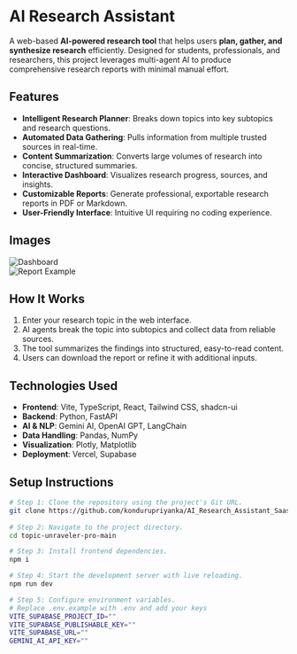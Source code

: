 # AI Research Assistant

A web-based **AI-powered research tool** that helps users **plan, gather, and synthesize research** efficiently. Designed for students, professionals, and researchers, this project leverages multi-agent AI to produce comprehensive research reports with minimal manual effort.

## Features

- **Intelligent Research Planner**: Breaks down topics into key subtopics and research questions.
- **Automated Data Gathering**: Pulls information from multiple trusted sources in real-time.
- **Content Summarization**: Converts large volumes of research into concise, structured summaries.
- **Interactive Dashboard**: Visualizes research progress, sources, and insights.
- **Customizable Reports**: Generate professional, exportable research reports in PDF or Markdown.
- **User-Friendly Interface**: Intuitive UI requiring no coding experience.

## Images

![Dashboard](ai-research-assistant/src/assets/dashboard.jpg)  
![Report Example](ai-research-assistant/src/assets/report.jpg)

## How It Works

1. Enter your research topic in the web interface.  
2. AI agents break the topic into subtopics and collect data from reliable sources.  
3. The tool summarizes the findings into structured, easy-to-read content.  
4. Users can download the report or refine it with additional inputs.  

## Technologies Used

- **Frontend**: Vite, TypeScript, React, Tailwind CSS, shadcn-ui  
- **Backend**: Python, FastAPI  
- **AI & NLP**: Gemini AI, OpenAI GPT, LangChain  
- **Data Handling**: Pandas, NumPy  
- **Visualization**: Plotly, Matplotlib  
- **Deployment**: Vercel, Supabase  

## Setup Instructions

```bash
# Step 1: Clone the repository using the project's Git URL.
git clone https://github.com/kondurupriyanka/AI_Research_Assistant_Saas.git
 
# Step 2: Navigate to the project directory.
cd topic-unraveler-pro-main

# Step 3: Install frontend dependencies.
npm i

# Step 4: Start the development server with live reloading.
npm run dev

# Step 5: Configure environment variables.
# Replace .env.example with .env and add your keys
VITE_SUPABASE_PROJECT_ID=""
VITE_SUPABASE_PUBLISHABLE_KEY=""
VITE_SUPABASE_URL=""
GEMINI_AI_API_KEY=""
